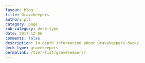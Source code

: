 ```yaml
---
layout: blog
title: Gravekeepers
author: pll
category: page
sub-category: deck-type
date: 2017-12-06
comments: false
description: In depth information about Gravekeepers decks.
deck-type: gravekeepers
permalink: /tier-list/gravekeepers/ 
---
```








